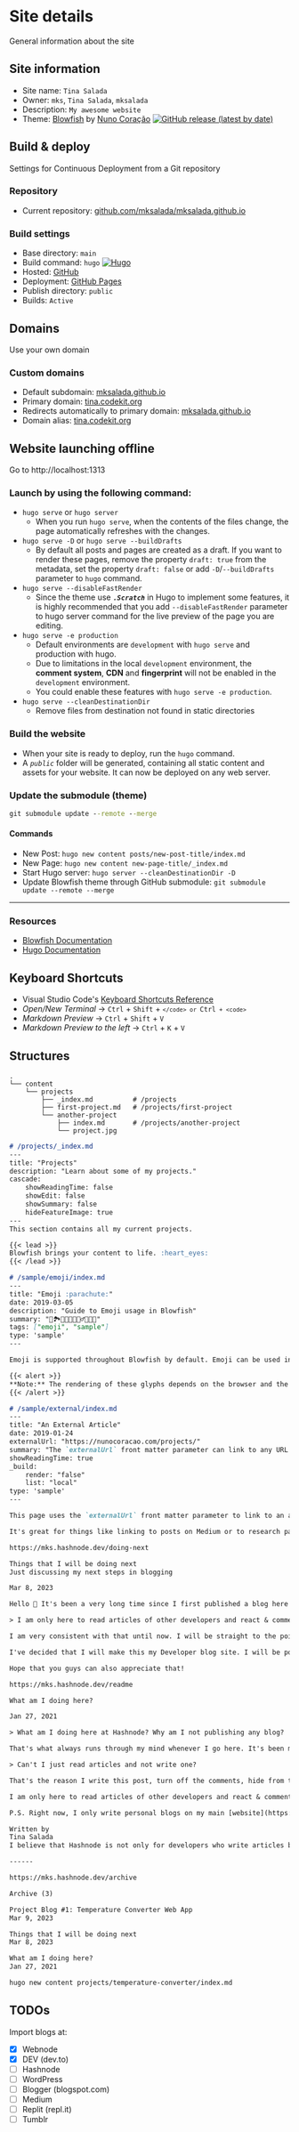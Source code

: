 # Site details

 General information about the site

## Site information

- Site name: `Tina Salada`
- Owner: `mks`, `Tina Salada`, `mksalada`
- Description: `My awesome website`
- Theme: [Blowfish](https://github.com/nunocoracao/blowfish) by [Nuno Coração](https://github.com/nunocoracao)
[![GitHub release (latest by date)](https://img.shields.io/github/v/release/nunocoracao/blowfish?style=flat-square)](https://github.com/nunocoracao/blowfish/releases)

## Build & deploy

Settings for Continuous Deployment from a Git repository

### Repository

- Current repository: [github.com/mksalada/mksalada.github.io](https://github.com/mksalada/mksalada.github.io/)

### Build settings

- Base directory: `main`
- Build command: `hugo`
[![Hugo](https://img.shields.io/badge/Hugo-%5E0.101.0-ff4088?style=flat-square&logo=hugo)](https://gohugo.io/)
- Hosted: [GitHub](https://github.com/)
- Deployment: [GitHub Pages](https://pages.github.com/)
- Publish directory: `public`
- Builds: `Active`

## Domains

Use your own domain

### Custom domains

- Default subdomain: [mksalada.github.io](https://mksalada.github.io)
- Primary domain: [tina.codekit.org](https://tina.codekit.org)
- Redirects automatically to primary domain: [mksalada.github.io](https://mksalada.github.io)
- Domain alias: [tina.codekit.org](https://tina.codekit.org)

## Website launching offline

Go to http://localhost:1313

### Launch by using the following command:

- `hugo serve` or `hugo server`
    + When you run `hugo serve`, when the contents of the files change, the page automatically refreshes with the changes.
- `hugo serve -D` or `hugo serve --buildDrafts`
    + By default all posts and pages are created as a draft. If you want to render these pages, remove the property `draft: true` from the metadata, set the property `draft: false` or add `-D`/`--buildDrafts` parameter to `hugo` command.
- `hugo serve --disableFastRender`
    + Since the theme use ***`.Scratch`*** in Hugo to implement some features, it is highly recommended that you add `--disableFastRender` parameter to hugo server command for the live preview of the page you are editing.
- `hugo serve -e production`
    + Default environments are `development` with `hugo serve` and production with hugo.
    + Due to limitations in the local `development` environment, the **comment system**, **CDN** and **fingerprint** will not be enabled in the `development` environment.
    + You could enable these features with `hugo serve -e production`.
- `hugo serve --cleanDestinationDir`
    + Remove files from destination not found in static directories

### Build the website

- When your site is ready to deploy, run the `hugo` command.
- A *`public`* folder will be generated, containing all static content and assets for your website. It can now be deployed on any web server.

### Update the submodule (theme)

```cmd
git submodule update --remote --merge
```

#### Commands

- New Post: `hugo new content posts/new-post-title/index.md`
- New Page: `hugo new content new-page-title/_index.md`
- Start Hugo server: `hugo server --cleanDestinationDir -D`
- Update Blowfish theme through GitHub submodule: `git submodule update --remote --merge`

***

### Resources

- [Blowfish Documentation](https://blowfish.page/docs/)
- [Hugo Documentation](https://gohugo.io/documentation/)

## Keyboard Shortcuts

- Visual Studio Code's [Keyboard Shortcuts Reference](https://code.visualstudio.com/shortcuts/keyboard-shortcuts-windows.pdf)
- *Open/New Terminal* -> `Ctrl` + `Shift` + <code>`</code> or `Ctrl` + <code>`</code>
- *Markdown Preview* -> `Ctrl` + `Shift` + `V`
- *Markdown Preview to the left* -> `Ctrl` + `K` + `V`

## Structures

```
.
└── content
    └── projects
        ├── _index.md          # /projects
        ├── first-project.md   # /projects/first-project
        └── another-project
            ├── index.md       # /projects/another-project
            └── project.jpg
```

```md
# /projects/_index.md
---
title: "Projects"
description: "Learn about some of my projects."
cascade:
    showReadingTime: false
    showEdit: false
    showSummary: false
    hideFeatureImage: true
---
This section contains all my current projects.

{{< lead >}}
Blowfish brings your content to life. :heart_eyes:
{{< /lead >}}
```

```md
# /sample/emoji/index.md
---
title: "Emoji :parachute:"
date: 2019-03-05
description: "Guide to Emoji usage in Blowfish"
summary: "📖🏞️🧗🏽🐉🧙🏽‍♂️🧚🏽👸"
tags: ["emoji", "sample"]
type: 'sample'
---

Emoji is supported throughout Blowfish by default. Emoji can be used in titles, menu items and article content.

{{< alert >}}
**Note:** The rendering of these glyphs depends on the browser and the platform. To style the emoji you can either use a third party emoji font or a font stack.
{{< /alert >}}
```

```md
# /sample/external/index.md
---
title: "An External Article"
date: 2019-01-24
externalUrl: "https://nunocoracao.com/projects/"
summary: "The `externalUrl` front matter parameter can link to any URL."
showReadingTime: true
_build:
    render: "false"
    list: "local"
type: 'sample'
---

This page uses the `externalUrl` front matter parameter to link to an article outside of this Hugo website.

It's great for things like linking to posts on Medium or to research papers you may have hosted on third party websites.
```

```txt
https://mks.hashnode.dev/doing-next

Things that I will be doing next
Just discussing my next steps in blogging

Mar 8, 2023

Hello 👋 It's been a very long time since I first published a blog here and many things changed on Hashnode. In my very [first post](https://mks.hashnode.dev/readme), I said that...

> I am only here to read articles of other developers and react & comment to their posts when I'd like to.

I am very consistent with that until now. I will be straight to the point and will not make this long.

I've decided that I will make this my Developer blog site. I will be posting here the story behind my projects as a developer. Not tutorials but stories about how I came up with a project, and so on.

Hope that you guys can also appreciate that!
```

```txt
https://mks.hashnode.dev/readme

What am I doing here?

Jan 27, 2021

> What am I doing here at Hashnode? Why am I not publishing any blog?

That's what always runs through my mind whenever I go here. It's been more than three months since I discovered Hashnode and almost everyone here is encouraging one another to start a blog.

> Can't I just read articles and not write one?

That's the reason I write this post, turn off the comments, hide from the community and clicked publish.

I am only here to read articles of other developers and react & comment to their posts when I'd like to. In that way, I am also learning new stuff and connecting to the community. I believe that Hashnode is not only for developers who write articles but also for those who just read like me. But I want to clarify that I do not forbid myself if ever I want to do blogging here in the future and I do not hate anyone. I honestly love Hashnode's community.

P.S. Right now, I only write personal blogs on my main [website](https://tinasalada.tk/). 😊
```

```txt
Written by
Tina Salada
I believe that Hashnode is not only for developers who write articles but also for those who just read like me.

------

https://mks.hashnode.dev/archive

Archive (3)

Project Blog #1: Temperature Converter Web App
Mar 9, 2023

Things that I will be doing next
Mar 8, 2023

What am I doing here?
Jan 27, 2021
```

```bash
hugo new content projects/temperature-converter/index.md
```

## TODOs
Import blogs at:
- [x] Webnode
- [x] DEV (dev.to)
- [ ] Hashnode
- [ ] WordPress
- [ ] Blogger (blogspot.com)
- [ ] Medium
- [ ] Replit (repl.it)
- [ ] Tumblr
